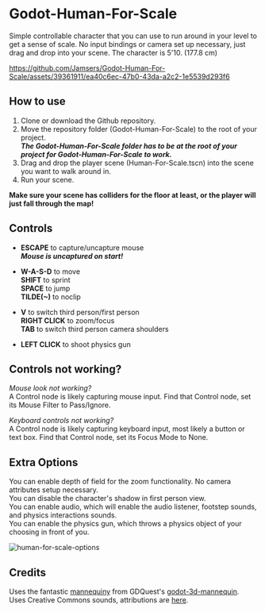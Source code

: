 # Godot-Human-For-Scale
Simple controllable character that you can use to run around in your level to get a sense of scale. No input bindings or camera set up necessary, just drag and drop into your scene. The character is 5'10. (177.8 cm)

https://github.com/Jamsers/Godot-Human-For-Scale/assets/39361911/ea40c6ec-47b0-43da-a2c2-1e5539d293f6

## How to use
1. Clone or download the Github repository.  
2. Move the repository folder (Godot-Human-For-Scale) to the root of your project.  
    ***The Godot-Human-For-Scale folder has to be at the root of your project for Godot-Human-For-Scale to work.***  
4. Drag and drop the player scene (Human-For-Scale.tscn) into the scene you want to walk around in.  
5. Run your scene.  

**Make sure your scene has colliders for the floor at least, or the player will just fall through the map!**

## Controls
- **ESCAPE** to capture/uncapture mouse  
  ***Mouse is uncaptured on start!***  

- **W-A-S-D** to move  
  **SHIFT** to sprint  
  **SPACE** to jump  
  **TILDE(~)** to noclip

- **V** to switch third person/first person  
  **RIGHT CLICK** to zoom/focus  
  **TAB** to switch third person camera shoulders  

- **LEFT CLICK** to shoot physics gun  

## Controls not working?

*Mouse look not working?*  
A Control node is likely capturing mouse input. Find that Control node, set its Mouse Filter to Pass/Ignore.  

*Keyboard controls not working?*  
A Control node is likely capturing keyboard input, most likely a button or text box. Find that Control node, set its Focus Mode to None.

## Extra Options

You can enable depth of field for the zoom functionality. No camera attributes setup necessary.  
You can disable the character's shadow in first person view.  
You can enable audio, which will enable the audio listener, footstep sounds, and physics interactions sounds.  
You can enable the physics gun, which throws a physics object of your choosing in front of you.

![human-for-scale-options](https://github.com/Jamsers/Godot-Human-For-Scale/assets/39361911/80a466c6-9890-41cf-8303-5225a2106b78)

## Credits

Uses the fantastic [mannequiny](https://github.com/GDQuest/godot-3d-mannequin/tree/master/godot/assets/3d/mannequiny) from GDQuest's [godot-3d-mannequin](https://github.com/GDQuest/godot-3d-mannequin).  
Uses Creative Commons sounds, attributions are [here](https://github.com/Jamsers/Godot-Human-For-Scale/blob/main/Assets/Audio/ATTRIBUTION).
